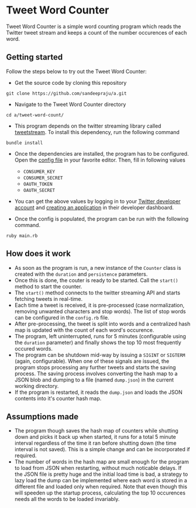 Tweet Word Counter
==================

Tweet Word Counter is a simple word counting program which reads the Twitter tweet stream and keeps a count of the number occurences of each word.

## Getting started

Follow the steps below to try out the Tweet Word Counter:

* Get the source code by cloning this repository

```
git clone https://github.com/sandeepraju/a.git
```

* Navigate to the Tweet Word Counter directory

```
cd a/tweet-word-count/
```

* This program depends on the twitter streaming library called [tweetstream](https://github.com/tweetstream/tweetstream). To install this dependency, run the following command

```
bundle install
```

* Once the dependencies are installed, the program has to be configured. Open the [config file](https://github.com/sandeepraju/a/blob/master/tweet-word-count/config.rb) in your favorite editor. Then, fill in following values
  * `CONSUMER_KEY`
  * `CONSUMER_SECRET`
  * `OAUTH_TOKEN`
  * `OAUTH_SECRET`

* You can get the above values by logging in to your [Twitter developer account](https://dev.twitter.com/) and [creating an application](https://apps.twitter.com/) in their developer dashboard.

* Once the config is populated, the program can be run with the following command.

```
ruby main.rb
```

## How does it work

* As soon as the program is run, a new instance of the `Counter` class is created with the `duration` and `persistence` parameters.
* Once this is done, the couter is ready to be started. Call the `start()` method to start the counter.
* The `start()` method connects to the twitter streaming API and starts fetching tweets in real-time.
* Each time a tweet is received, it is pre-processed (case normalization, removing unwanted characters and stop words). The list of stop words can be configured in the `config.rb` file.
* After pre-processing, the tweet is split into words and a centralized hash map is updated with the count of each word's occurence.
* The program, left uninterrupted, runs for 5 minutes (configurable using the `duration` parameter) and finally shows the top 10 most frequently occured words.
* The program can be shutdown mid-way by issuing a `SIGINT` or `SIGTERM` (again, configurable). When one of these signals are issued, the program stops processing any further tweets and starts the saving process. The saving process involves converting the hash map to a JSON blob and dumping to a file (named `dump.json`) in the current working directory.
* If the program is restarted, it reads the `dump.json` and loads the JSON contents into it's counter hash map. 

## Assumptions made

* The program though saves the hash map of counters while shutting down and picks it back up when started, it runs for a total 5 minute interval regardless of the time it ran before shutting down (the time interval is not saved). This is a simple change and can be incorporated if required.
* The number of words in the hash map are small enough for the program to load from JSON when restarting, without much noticable delays. If the JSON file is pretty huge and the initial load time is bad, a strategy to lazy load the dump can be implemented where each word is stored in a different file and loaded only when required. Note that even though this will speeden up the startup process, calculating the top 10 occurences needs all the words to be loaded invariably.

